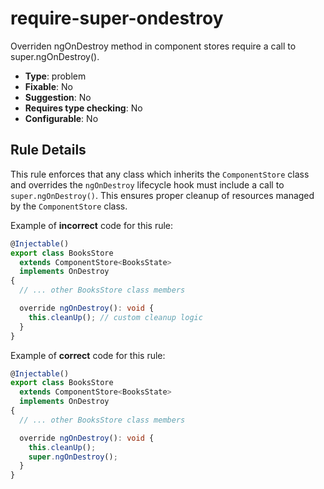 # require-super-ondestroy

Overriden ngOnDestroy method in component stores require a call to super.ngOnDestroy().

- **Type**: problem
- **Fixable**: No
- **Suggestion**: No
- **Requires type checking**: No
- **Configurable**: No

<!-- Everything above this generated, do not edit -->
<!-- MANUAL-DOC:START -->

## Rule Details

This rule enforces that any class which inherits the `ComponentStore` class and overrides the `ngOnDestroy` lifecycle hook must include a call to `super.ngOnDestroy()`. This ensures proper cleanup of resources managed by the `ComponentStore` class.

Example of **incorrect** code for this rule:

```ts
@Injectable()
export class BooksStore
  extends ComponentStore<BooksState>
  implements OnDestroy
{
  // ... other BooksStore class members

  override ngOnDestroy(): void {
    this.cleanUp(); // custom cleanup logic
  }
}
```

Example of **correct** code for this rule:

```ts
@Injectable()
export class BooksStore
  extends ComponentStore<BooksState>
  implements OnDestroy
{
  // ... other BooksStore class members

  override ngOnDestroy(): void {
    this.cleanUp();
    super.ngOnDestroy();
  }
}
```
